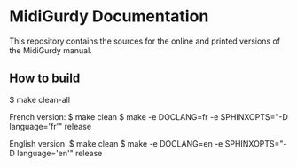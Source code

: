 # MidiGurdy Documentation

This repository contains the sources for the online and printed versions of the MidiGurdy manual.


## How to build

$ make clean-all

French version:
$ make clean
$ make -e DOCLANG=fr -e SPHINXOPTS="-D language='fr'" release

English version:
$ make clean
$ make -e DOCLANG=en -e SPHINXOPTS="-D language='en'" release
